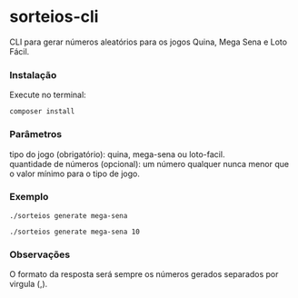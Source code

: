 # sorteios-cli
CLI para gerar números aleatórios para os jogos Quina, Mega Sena e Loto Fácil.

### Instalação
Execute no terminal:
```
composer install
```

### Parâmetros
tipo do jogo (obrigatório): quina, mega-sena ou loto-facil.  
quantidade de números (opcional): um número qualquer nunca menor que o valor mínimo para o tipo de jogo.

### Exemplo
```
./sorteios generate mega-sena

./sorteios generate mega-sena 10
```

### Observações
O formato da resposta será sempre os números gerados separados por virgula (,).
